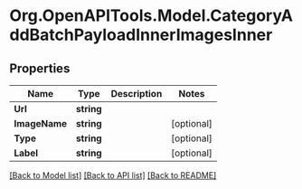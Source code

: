 # Org.OpenAPITools.Model.CategoryAddBatchPayloadInnerImagesInner

## Properties

Name | Type | Description | Notes
------------ | ------------- | ------------- | -------------
**Url** | **string** |  | 
**ImageName** | **string** |  | [optional] 
**Type** | **string** |  | [optional] 
**Label** | **string** |  | [optional] 

[[Back to Model list]](../README.md#documentation-for-models) [[Back to API list]](../README.md#documentation-for-api-endpoints) [[Back to README]](../README.md)

